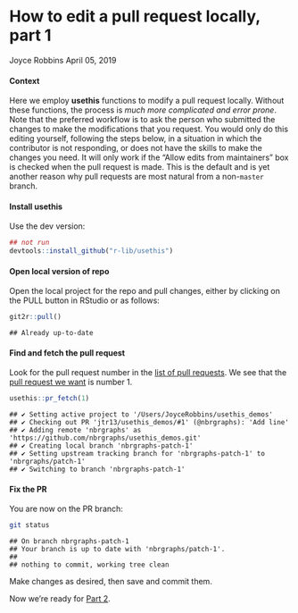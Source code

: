 How to edit a pull request locally, part 1
================
Joyce Robbins
April 05, 2019

#### Context

Here we employ **usethis** functions to modify a pull request locally.
Without these functions, the process is *much more complicated and error
prone*. Note that the preferred workflow is to ask the person who
submitted the changes to make the modifications that you request. You
would only do this editing yourself, following the steps below, in a
situation in which the contributor is not responding, or does not have
the skills to make the changes you need. It will only work if the “Allow
edits from maintainers” box is checked when the pull request is made.
This is the default and is yet another reason why pull requests are most
natural from a non-`master` branch.

#### Install **usethis**

Use the dev version:

``` r
## not run
devtools::install_github("r-lib/usethis")
```

#### Open local version of repo

Open the local project for the repo and pull changes, either by clicking
on the PULL button in RStudio or as follows:

``` r
git2r::pull()
```

    ## Already up-to-date

#### Find and fetch the pull request

Look for the pull request number in the [list of pull
requests](https://github.com/jtr13/usethis_demos/pulls). We see that the
[pull request we want](https://github.com/jtr13/usethis_demos/pull/1) is
number 1.

``` r
usethis::pr_fetch(1)
```

    ## ✔ Setting active project to '/Users/JoyceRobbins/usethis_demos'
    ## ✔ Checking out PR 'jtr13/usethis_demos/#1' (@nbrgraphs): 'Add line'
    ## ✔ Adding remote 'nbrgraphs' as 'https://github.com/nbrgraphs/usethis_demos.git'
    ## ✔ Creating local branch 'nbrgraphs-patch-1'
    ## ✔ Setting upstream tracking branch for 'nbrgraphs-patch-1' to 'nbrgraphs/patch-1'
    ## ✔ Switching to branch 'nbrgraphs-patch-1'

#### Fix the PR

You are now on the PR branch:

``` bash
git status
```

    ## On branch nbrgraphs-patch-1
    ## Your branch is up to date with 'nbrgraphs/patch-1'.
    ## 
    ## nothing to commit, working tree clean

Make changes as desired, then save and commit them.

Now we’re ready for [Part 2](how_to2.md).
